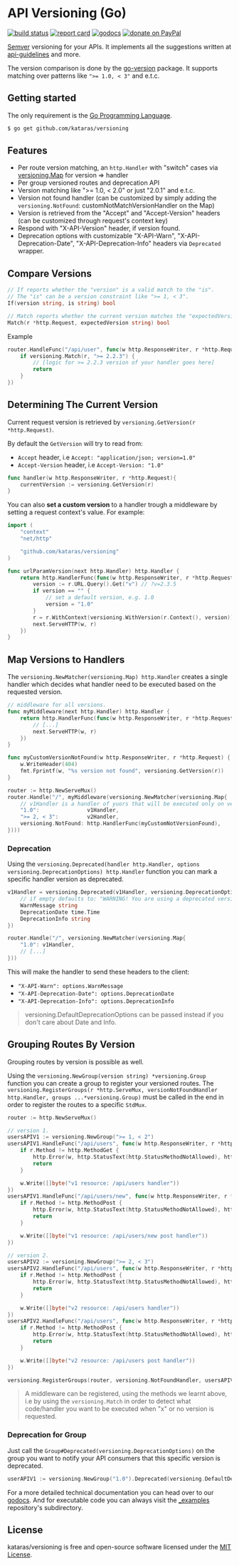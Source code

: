 # API Versioning (Go)

[![build status](https://img.shields.io/github/workflow/status/kataras/versioning/CI/master?style=for-the-badge)](https://github.com/kataras/versioning/actions) [![report card](https://img.shields.io/badge/report%20card-a%2B-ff3333.svg?style=for-the-badge)](https://goreportcard.com/report/github.com/kataras/versioning) [![godocs](https://img.shields.io/badge/go-%20docs-488AC7.svg?style=for-the-badge)](https://godoc.org/github.com/kataras/versioning) [![donate on PayPal](https://img.shields.io/badge/support-PayPal-blue.svg?style=for-the-badge)](https://www.paypal.me/kataras)

[Semver](https://semver.org/) versioning for your APIs. It implements all the suggestions written at [api-guidelines](https://github.com/byrondover/api-guidelines/blob/master/Guidelines.md#versioning) and more.

The version comparison is done by the [go-version](https://github.com/hashicorp/go-version) package. It supports matching over patterns like `">= 1.0, < 3"` and e.t.c.

## Getting started

The only requirement is the [Go Programming Language](https://golang.org/dl).

```sh
$ go get github.com/kataras/versioning
```

## Features

- Per route version matching, an `http.Handler` with "switch" cases via [versioning.Map](https://github.com/kataras/versioning/blob/master/versioning.go#L33) for version => handler
- Per group versioned routes and deprecation API
- Version matching like ">= 1.0, < 2.0" or just "2.0.1" and e.t.c.
- Version not found handler (can be customized by simply adding the `versioning.NotFound`: customNotMatchVersionHandler on the Map)
- Version is retrieved from the "Accept" and "Accept-Version" headers (can be customized through request's context key)
- Respond with "X-API-Version" header, if version found.
- Deprecation options with customizable "X-API-Warn", "X-API-Deprecation-Date", "X-API-Deprecation-Info" headers via `Deprecated` wrapper.

## Compare Versions

```go
// If reports whether the "version" is a valid match to the "is".
// The "is" can be a version constraint like ">= 1, < 3".
If(version string, is string) bool
```

```go
// Match reports whether the current version matches the "expectedVersion".
Match(r *http.Request, expectedVersion string) bool
```

Example

```go
router.HandleFunc("/api/user", func(w http.ResponseWriter, r *http.Request) {
    if versioning.Match(r, ">= 2.2.3") {
        // [logic for >= 2.2.3 version of your handler goes here]
        return
    }
})
```

## Determining The Current Version

Current request version is retrieved by `versioning.GetVersion(r *http.Request)`.

By default the `GetVersion` will try to read from:
- `Accept` header, i.e `Accept: "application/json; version=1.0"`
- `Accept-Version` header, i.e `Accept-Version: "1.0"`

```go
func handler(w http.ResponseWriter, r *http.Request){
    currentVersion := versioning.GetVersion(r)
}
```

You can also **set a custom version** to a handler trough a middleware by setting a request context's value.
For example:
```go
import (
    "context"
    "net/http"

    "github.com/kataras/versioning"
)

func urlParamVersion(next http.Handler) http.Handler {
    return http.HandlerFunc(func(w http.ResponseWriter, r *http.Request){
        version := r.URL.Query().Get("v") // ?v=2.3.5
        if version == "" {
            // set a default version, e.g. 1.0
            version = "1.0"
        }
        r = r.WithContext(versioning.WithVersion(r.Context(), version))
        next.ServeHTTP(w, r)
    })
}
```

## Map Versions to Handlers

The `versioning.NewMatcher(versioning.Map) http.Handler` creates a single handler which decides what handler need to be executed based on the requested version.

```go
// middleware for all versions.
func myMiddleware(next http.Handler) http.Handler {
    return http.HandlerFunc(func(w http.ResponseWriter, r *http.Request){
        // [...]
        next.ServeHTTP(w, r)
    })
}

func myCustomVersionNotFound(w http.ResponseWriter, r *http.Request) {
    w.WriteHeader(404)
    fmt.Fprintf(w, "%s version not found", versioning.GetVersion(r))
}

router := http.NewServeMux()
router.Handle("/", myMiddleware(versioning.NewMatcher(versioning.Map{
    // v1Handler is a handler of yuors that will be executed only on version 1.
    "1.0":               v1Handler, 
    ">= 2, < 3":         v2Handler,
    versioning.NotFound: http.HandlerFunc(myCustomNotVersionFound),
})))
```

### Deprecation

Using the `versioning.Deprecated(handler http.Handler, options versioning.DeprecationOptions) http.Handler` function you can mark a specific handler version as deprecated.

```go
v1Handler = versioning.Deprecated(v1Handler, versioning.DeprecationOptions{
    // if empty defaults to: "WARNING! You are using a deprecated version of this API."
    WarnMessage string
    DeprecationDate time.Time
    DeprecationInfo string
})

router.Handle("/", versioning.NewMatcher(versioning.Map{
    "1.0": v1Handler,
    // [...]
}))
```

This will make the handler to send these headers to the client:

- `"X-API-Warn": options.WarnMessage`
- `"X-API-Deprecation-Date": options.DeprecationDate`
- `"X-API-Deprecation-Info": options.DeprecationInfo`

> versioning.DefaultDeprecationOptions can be passed instead if you don't care about Date and Info.

## Grouping Routes By Version

Grouping routes by version is possible as well.

Using the `versioning.NewGroup(version string) *versioning.Group` function you can create a group to register your versioned routes.
The `versioning.RegisterGroups(r *http.ServeMux, versionNotFoundHandler http.Handler, groups ...*versioning.Group)` must be called in the end in order to register the routes to a specific `StdMux`.

```go
router := http.NewServeMux()

// version 1.
usersAPIV1 := versioning.NewGroup(">= 1, < 2")
usersAPIV1.HandleFunc("/api/users", func(w http.ResponseWriter, r *http.Request) {
    if r.Method != http.MethodGet {
        http.Error(w, http.StatusText(http.StatusMethodNotAllowed), http.StatusMethodNotAllowed)
        return
    }

    w.Write([]byte("v1 resource: /api/users handler"))
})
usersAPIV1.HandleFunc("/api/users/new", func(w http.ResponseWriter, r *http.Request) {
    if r.Method != http.MethodPost {
        http.Error(w, http.StatusText(http.StatusMethodNotAllowed), http.StatusMethodNotAllowed)
        return
    }

    w.Write([]byte("v1 resource: /api/users/new post handler"))
})

// version 2.
usersAPIV2 := versioning.NewGroup(">= 2, < 3")
usersAPIV2.HandleFunc("/api/users", func(w http.ResponseWriter, r *http.Request) {
    if r.Method != http.MethodPost {
        http.Error(w, http.StatusText(http.StatusMethodNotAllowed), http.StatusMethodNotAllowed)
        return
    }

    w.Write([]byte("v2 resource: /api/users handler"))
})
usersAPIV2.HandleFunc("/api/users", func(w http.ResponseWriter, r *http.Request) {
    if r.Method != http.MethodPost {
        http.Error(w, http.StatusText(http.StatusMethodNotAllowed), http.StatusMethodNotAllowed)
        return
    }

    w.Write([]byte("v2 resource: /api/users post handler"))
})

versioning.RegisterGroups(router, versioning.NotFoundHandler, usersAPIV1, usersAPIV2)
```

> A middleware can be registered, using the methods we learnt above, i.e by using the `versioning.Match` in order to detect what code/handler you want to be executed when "x" or no version is requested.

### Deprecation for Group

Just call the `Group#Deprecated(versioning.DeprecationOptions)` on the group you want to notify your API consumers that this specific version is deprecated.

```go
userAPIV1 := versioning.NewGroup("1.0").Deprecated(versioning.DefaultDeprecationOptions)
```

For a more detailed technical documentation you can head over to our [godocs](https://godoc.org/github.com/kataras/versioning). And for executable code you can always visit the [_examples](_examples) repository's subdirectory.

## License

kataras/versioning is free and open-source software licensed under the [MIT License](https://tldrlegal.com/license/mit-license).
